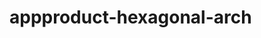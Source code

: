  # appproduct-hexagonal-arch                 
            
         
                    
   
          
        
        
      
 
 
  
